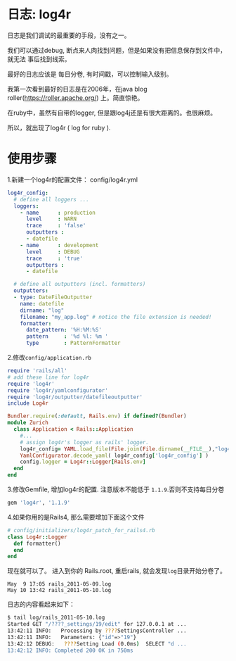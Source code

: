 # 日志:   log4r

日志是我们调试的最重要的手段，没有之一。

我们可以通过debug, 断点来人肉找到问题，但是如果没有把信息保存到文件中，就无法
事后找到线索。

最好的日志应该是 每日分卷, 有时间戳，可以控制输入级别。

我第一次看到最好的日志是在2006年，在java blog roller(https://roller.apache.org/)
上。简直惊艳。

在ruby中，虽然有自带的logger, 但是跟log4j还是有很大距离的。也很麻烦。

所以，就出现了log4r ( log for ruby ).

# 使用步骤

1.新建一个log4r的配置文件：  config/log4r.yml

```yaml
log4r_config:
  # define all loggers ...
  loggers:
    - name      : production
      level     : WARN
      trace     : 'false'
      outputters :
      - datefile
    - name      : development
      level     : DEBUG
      trace     : 'true'
      outputters :
      - datefile

  # define all outputters (incl. formatters)
  outputters:
  - type: DateFileOutputter
    name: datefile
    dirname: "log"
    filename: "my_app.log" # notice the file extension is needed!
    formatter:
      date_pattern: '%H:%M:%S'
      pattern     : '%d %l: %m '
      type        : PatternFormatter
```

2.修改`config/application.rb`

```ruby
require 'rails/all'
# add these line for log4r
require 'log4r'
require 'log4r/yamlconfigurator'
require 'log4r/outputter/datefileoutputter'
include Log4r

Bundler.require(:default, Rails.env) if defined?(Bundler)
module Zurich
  class Application < Rails::Application
    #...
    # assign log4r's logger as rails' logger.
    log4r_config= YAML.load_file(File.join(File.dirname(__FILE__),"log4r.yml"))
    YamlConfigurator.decode_yaml( log4r_config['log4r_config'] )
    config.logger = Log4r::Logger[Rails.env]
  end
end
```

3.修改Gemfile, 增加log4r的配置. 注意版本不能低于 `1.1.9`.否则不支持每日分卷

```ruby
gem 'log4r', '1.1.9'
```

4.如果你用的是Rails4, 那么需要增加下面这个文件

```ruby
# config/initializers/log4r_patch_for_rails4.rb
class Log4r::Logger
  def formatter()
  end
end
```

现在就可以了。 进入到你的 Rails.root, 重启rails, 就会发现`log`目录开始分卷了。

```
May  9 17:05 rails_2011-05-09.log
May 10 13:42 rails_2011-05-10.log
```

日志的内容看起来如下：

```bash
$ tail log/rails_2011-05-10.log
Started GET "/????_settings/19/edit" for 127.0.0.1 at ...
13:42:11 INFO:   Processing by ????SettingsController ...
13:42:11 INFO:   Parameters: {"id"=>"19"}
13:42:12 DEBUG:   ????Setting Load (0.0ms)  SELECT "d ...
13:42:12 INFO: Completed 200 OK in 750ms
```
